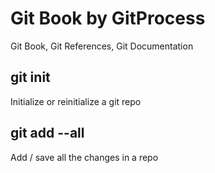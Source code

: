 # Git Book by GitProcess
Git Book, Git References, Git Documentation

## git init
Initialize or reinitialize a git repo

## git add --all
Add / save all the changes in a repo

